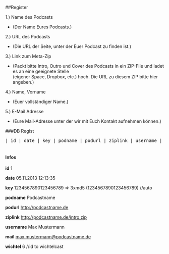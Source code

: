 ##Register

1.) Name des Podcasts 
- (Der Name Eures Podcasts.)


2.) URL des Podcasts 
- (Die URL der Seite, unter der Euer Podcast zu finden ist.)


3.) Link zum Meta-Zip
- (Packt bitte Intro, Outro und Cover des Podcasts in ein ZIP-File und ladet es an eine geeignete Stelle <br>
(eigener Space, Dropbox, etc.) hoch. Die URL zu diesem ZIP bitte hier angeben.)


4.) Name, Vorname
- (Euer vollständiger Name.)

5.) E-Mail Adresse
- (Eure Mail-Adresse unter der wir mit Euch Kontakt aufnehmen können.)

###DB Regist
<pre>
| id | date | key | podname | podurl | ziplink | username | mail | wichtel |<br>
</pre>

#### Infos
**id** 1

**date** 05.11.2013 12:13:35

**key** 1234567890123456789 => 3xmd5 (1234567890123456789) //auto

**podname** Podcastname

**podurl** http://podcastname.de

**ziplink** http://podcastname.de/intro.zip

**username** Max Mustermann

**mail** max.mustermann@podcastname.de

**wichtel** 6 //id to wichtelcast
